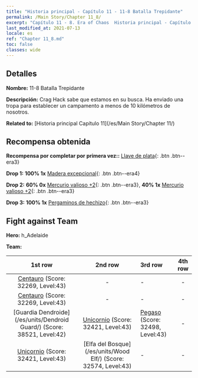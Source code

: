 ```yaml
---
title: "Historia principal - Capítulo 11 - 11-8 Batalla Trepidante"
permalink: /Main Story/Chapter 11_8/
excerpt: "Capítulo 11 - 8. Era of Chaos  Historia principal - Capítulo 11_8. 11-8 Batalla Trepidante"
last_modified_at: 2021-07-13
locale: es
ref: "Chapter 11_8.md"
toc: false
classes: wide
---
```


## Detalles

 **Nombre:** 11-8 Batalla Trepidante

 **Descripción:** Crag Hack sabe que estamos en su busca. Ha enviado una tropa para establecer un campamento a menos de 10 kilómetros de nosotros.

 **Related to:** [Historia principal Capítulo 11](/es/Main Story/Chapter 11/)

## Recompensa obtenida

 **Recompensa por completar por primera vez::** [Llave de plata](/ItemsES/con_693/){: .btn .btn--era3}

 **Drop 1:** **100% 1x** [Madera excepcional](/ItemsES/mat_34/){: .btn .btn--era4}

 **Drop 2:** **60% 0x** [Mercurio valioso +2](/ItemsES/mat_28/){: .btn .btn--era3}, **40% 1x** [Mercurio valioso +2](/ItemsES/mat_28/){: .btn .btn--era3}

 **Drop 3:** **100% 1x** [Pergaminos de hechizo](/ItemsES/con_694/){: .btn .btn--era3}


## Fight against Team
 **Hero:** h_Adelaide

 **Team:**


  | 1st row | 2nd row | 3rd row | 4th row |
  |:----:|:----:|:----|:----:|
  | [Centauro](/es/units/Centaur/) (Score: 32269, Level:43)  | - | - | - |
  | [Centauro](/es/units/Centaur/) (Score: 32269, Level:43)  | - | - | - |
  | [Guardia Dendroide](/es/units/Dendroid Guard/) (Score: 38521, Level:42)  | [Unicornio](/es/units/Unicorn/) (Score: 32421, Level:43)  | [Pegaso](/es/units/Pegasus/) (Score: 32498, Level:43)  | - |
  | [Unicornio](/es/units/Unicorn/) (Score: 32421, Level:43)  | [Elfa del Bosque](/es/units/Wood Elf/) (Score: 32574, Level:43)  | - | - |


